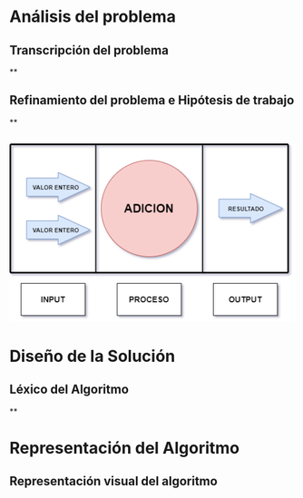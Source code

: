 # Análisis del problema

## Transcripción del problema

**

## Refinamiento del problema e Hipótesis de trabajo

**

## ![Modelo IPO](https://raw.githubusercontent.com/josefranwagner/AED/master/01-Adición/IPO.png)

# Diseño de la Solución

## Léxico del Algoritmo

**

# Representación del Algoritmo

## Representación visual del algoritmo

